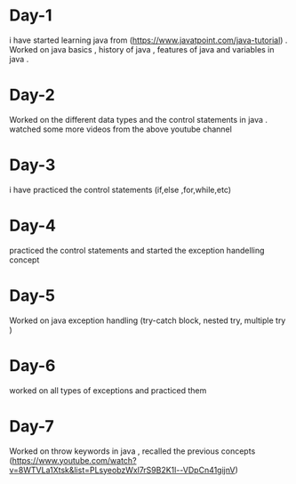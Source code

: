 # Day-1
i have started learning java from (https://www.javatpoint.com/java-tutorial) . Worked on java basics , history of java , features of java and variables in java .
# Day-2
Worked on the different data types  and the control statements in java . watched some more videos from the above youtube channel
# Day-3
i have practiced the control statements (if,else ,for,while,etc) 
# Day-4
practiced the control statements and started the exception handelling concept
# Day-5
Worked on java exception handling  (try-catch block, nested try, multiple try )
# Day-6
worked on all types of exceptions and practiced them
# Day-7
Worked on throw keywords in java , recalled the previous concepts (https://www.youtube.com/watch?v=8WTVLa1Xtsk&list=PLsyeobzWxl7rS9B2K1l--VDpCn41gijnV)
